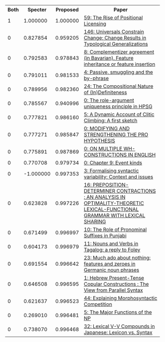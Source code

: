 <html><table><tr>
<th>Both</th>
<th>Specter</th>
<th>Proposed</th>
<th>Paper</th>
</tr>
<tr>
<td>1</td>
<td>1.000000</td>
<td>1.000000</td>
<td><a href="https://www.semanticscholar.org/paper/a4620735f0d53b983a3c83e082693df2cc6beca4">59: The Rise of Positional Licensing</a></td>
</tr>
<tr>
<td>0</td>
<td>0.827854</td>
<td>0.959205</td>
<td><a href="https://www.semanticscholar.org/paper/ce5521e6b18d7d05eef3d98eff2e10dbcdbde56d">146: Universals Constrain Change; Change Results in Typological Generalizations</a></td>
</tr>
<tr>
<td>0</td>
<td>0.792583</td>
<td>0.978843</td>
<td><a href="https://www.semanticscholar.org/paper/3a907516b0dd5fd2d0945661af43e1bd2c51ffc8">8: Complementizer agreement (in Bavarian). Feature inheritance or feature insertion</a></td>
</tr>
<tr>
<td>0</td>
<td>0.791011</td>
<td>0.981533</td>
<td><a href="https://www.semanticscholar.org/paper/0b6b4bd8b8a8e02dfcad2454fee70426c29572a0">4: Passive, smuggling and the by-phrase</a></td>
</tr>
<tr>
<td>0</td>
<td>0.789956</td>
<td>0.982360</td>
<td><a href="https://www.semanticscholar.org/paper/4bfb99c1b51ae8e1fd795fc8e053bab2b6d0aef5">24: The Compositional Nature of (In)Definiteness</a></td>
</tr>
<tr>
<td>0</td>
<td>0.785567</td>
<td>0.940996</td>
<td><a href="https://www.semanticscholar.org/paper/3d2a7830775ec36f405d0469721b147843feddee">0: The role-argument uniqueness principle in HPSG</a></td>
</tr>
<tr>
<td>0</td>
<td>0.777821</td>
<td>0.986160</td>
<td><a href="https://www.semanticscholar.org/paper/02f49cd19f0e11c7a260c47f9437a19800bc028f">5: A Dynamic Account of Clitic Climbing: A first sketch</a></td>
</tr>
<tr>
<td>0</td>
<td>0.777271</td>
<td>0.985847</td>
<td><a href="https://www.semanticscholar.org/paper/1e070b3404a31d75e68b62ef81145e4461cbee44">0: MODIFYING AND STRENGTHENING THE PRO HYPOTHESIS</a></td>
</tr>
<tr>
<td>0</td>
<td>0.775891</td>
<td>0.987869</td>
<td><a href="https://www.semanticscholar.org/paper/74a0c28b1bc30377d12b7b4f7916084a2f8fa6fd">0: ON MULTIPLE WH-CONSTRUCTIONS IN ENGLISH</a></td>
</tr>
<tr>
<td>0</td>
<td>0.770708</td>
<td>0.979734</td>
<td><a href="https://www.semanticscholar.org/paper/84c99e0e633328f7a4014528f17d3bff78096477">0: Chapter 9: Event kinds</a></td>
</tr>
<tr>
<td>0</td>
<td>-1.000000</td>
<td>0.997353</td>
<td><a href="https://www.semanticscholar.org/paper/53059d7503dfa8c2541542985e3e85ccfe56ec36">3: Formalising syntactic variability: Context and issues</a></td>
</tr>
<tr>
<td>0</td>
<td>0.623828</td>
<td>0.997226</td>
<td><a href="https://www.semanticscholar.org/paper/f861243ccb31a090155336a8073da080ed727cbe">16: PREPOSITION-DETERMINER CONTRACTIONS : AN ANALYSIS IN OPTIMALITY-THEORETIC LEXICAL-FUNCTIONAL GRAMMAR WITH LEXICAL SHARING</a></td>
</tr>
<tr>
<td>0</td>
<td>0.671499</td>
<td>0.996997</td>
<td><a href="https://www.semanticscholar.org/paper/b1507f8f0068bfe6a90666bd9f44fd3e26862659">10: The Role of Pronominal Suffixes in Punjabi</a></td>
</tr>
<tr>
<td>0</td>
<td>0.604173</td>
<td>0.996979</td>
<td><a href="https://www.semanticscholar.org/paper/7a4616fa4953a8767dba82ec60fa3634ffeffc57">11: Nouns and Verbs in Tagalog: a reply to Foley</a></td>
</tr>
<tr>
<td>0</td>
<td>0.691554</td>
<td>0.996642</td>
<td><a href="https://www.semanticscholar.org/paper/5188cbe7b718950935d718a9ddee766f2e274fd6">23: Much ado about nothing: features and zeroes in Germanic noun phrases</a></td>
</tr>
<tr>
<td>0</td>
<td>0.646508</td>
<td>0.996595</td>
<td><a href="https://www.semanticscholar.org/paper/0ec9f6017c68f2d5c449f1bf278af12213178acf">1: Hebrew Present-Tense Copular Constructions : The View from Parallel Syntax</a></td>
</tr>
<tr>
<td>0</td>
<td>0.621637</td>
<td>0.996523</td>
<td><a href="https://www.semanticscholar.org/paper/4b78a9269248cbd988fc77954899d276367763ca">44: Explaining Morphosyntactic Competition</a></td>
</tr>
<tr>
<td>0</td>
<td>0.269010</td>
<td>0.996481</td>
<td><a href="https://www.semanticscholar.org/paper/1cf8f5b2c2d83fb2c68091c78557ee2e188478f8">5: The Major Functions of the NP</a></td>
</tr>
<tr>
<td>0</td>
<td>0.738070</td>
<td>0.996468</td>
<td><a href="https://www.semanticscholar.org/paper/c81e6c4f80a3f181ced68a6c6cfa3f644901ee1b">32: Lexical V-V Compounds in Japanese: Lexicon vs. Syntax</a></td>
</tr>
</table></html>
